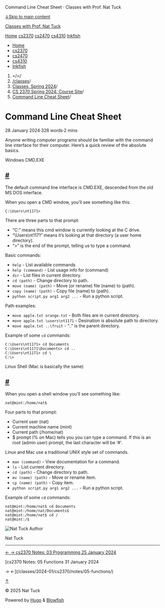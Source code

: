 




Command Line Cheat Sheet · Classes with Prof. Nat Tuck






















[↓Skip to main content](#main-content)

[Classes with Prof. Nat Tuck](/)

[Home](/)
[cs2370](/classes/2025-01/cs2370/)
[cs2470](/classes/2025-01/cs2470/)
[cs4310](/classes/2025-01/cs4310/)
[Inkfish](https://inkfish.homework.quest/)









* [Home](/)
* [cs2370](/classes/2025-01/cs2370/)
* [cs2470](/classes/2025-01/cs2470/)
* [cs4310](/classes/2025-01/cs4310/)
* [Inkfish](https://inkfish.homework.quest/)





1. </>/
2. [/classes](/classes/)/
3. [Classes, Spring 2024](/classes/2024-01/)/
4. [CS 2370 Spring 2024: Course Site](/classes/2024-01/cs2370/)/
5. [Command Line Cheat Sheet](/classes/2024-01/cs2370/command-line/)/

Command Line Cheat Sheet
========================

28 January 2024·328 words·2 mins·





Anyone writing computer programs should be familiar with the command
line interface for their computer. Here’s a quick review of the
absolute basics.

Windows CMD.EXE

[#](#windows-cmdexe)
-------------------------------------

The default command line interface is CMD.EXE, descended from the old
MS DOS interface.

When you open a CMD window, you’ll see something like this:

```
C:\Users\nt1171>

```

There are three parts to that prompt:

* “C:” means this cmd window is currently looking at the C drive.
* “\Users\nt1171” means it’s looking at that directory (a user home directory).
* “>” is the end of the prompt, telling us to type a command.

Basic commands:

* `help` - List available commands
* `help (command)` - List usage info for (command)
* `dir` - List files in current directory.
* `cd (path)` - Change directory to path.
* `move (name) (path)` - Move (or rename) file (name) to (path).
* `copy (name) (path)` - Copy file (name) to (path).
* `python script.py arg1 arg2 ...` - Run a python script.

Path examples:

* `move apple.txt orange.txt` - Both files are in current directory.
* `move apple.txt \users\nt1171` - Desination is absolute path to directory.
* `move apple.txt ..\fruit` - “..” is the parent directory.

Example of some `cd` commands:

```
C:\Users\nt1171> cd Documents
C:\Users\nt1171\Documents> cd ..
C:\Users\nt1171> cd \
C:\>

```

Linux Shell (Mac is basically the same)

[#](#linux-shell-mac-is-basically-the-same)
------------------------------------------------------------------------------------

When you open a shell window you’ll see something like:

```
nat@mint:/home/nat$

```

Four parts to that prompt:

* Current user (nat)
* Current machine name (mint)
* Current path (/home/nat)
* $ prompt (% on Mac) tells you you can type a command. If this is an
  root (admin user) prompt, the last character will be ‘#’.

Linux and Mac use a traditional UNIX style set of commands.

* `man (command)` - View documentation for a command.
* `ls` - List current directory.
* `cd (path)` - Change directory to path.
* `mv (name) (path)` - Move or rename item.
* `cp (name) (path)` - Copy item.
* `python script.py arg1 arg2 ...` - Run a python script.

Example of some `cd` commands:

```
nat@mint:/home/nat$ cd Documents
nat@mint:/home/nat/Documents$ 
nat@mint:/home/nat$ cd /
nat@mint:/$ 

```


![Nat Tuck](/img/author_hu_995db18b97553af7.jpg)
Author

Nat Tuck











---


[←
→
cs2370 Notes: 03 Programming
25 January 2024](/classes/2024-01/cs2370/notes/03-programming/)

[cs2370 Notes: 05 Functions
31 January 2024


→
←](/classes/2024-01/cs2370/notes/05-functions/)





[↑](#the-top "Scroll to top")

©
2025
Nat Tuck

Powered by [Hugo](https://gohugo.io/) & [Blowfish](https://blowfish.page/)














